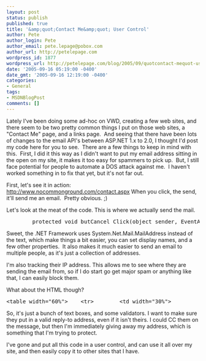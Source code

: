 ```yaml
---
layout: post
status: publish
published: true
title: '&amp;quot;Contact Me&amp;quot; User Control'
author: Pete
author_login: Pete
author_email: pete.lepage@pobox.com
author_url: http://petelepage.com
wordpress_id: 1877
wordpress_url: http://petelepage.com/blog/2005/09/quotcontact-mequot-user-control/
date: '2005-09-16 05:19:00 -0400'
date_gmt: '2005-09-16 12:19:00 -0400'
categories:
- General
tags:
- MSDNBlogPost
comments: []
---
```

<p>Lately I've been doing some ad-hoc on VWD, creating a few web sites, and there seem to be two pretty common things I put on those web sites, a "Contact Me" page, and a links page.&nbsp; And seeing that there have been lots of changes to the email API's between ASP.NET 1.x to 2.0, I thought I'd post my code here for you to see.&nbsp; There are a few things to keep in mind with this.&nbsp; First, I did it this way as I didn't want to put my email address sitting in the open on my site, it makes it too easy for spammers to pick up.&nbsp; But, I still face potential for people to automate a DOS attack against me.&nbsp; I haven't worked something in to fix that yet, but it's not far out.</p>
<p>First, let's see it in action: <a href="http://www.nocommonground.com/contact.aspx">http://www.nocommonground.com/contact.aspx</a>&nbsp;When you click, the send, it'll send me an email.&nbsp; Pretty obvious. ;)</p>
<p>Let's look at the meat of the code. This is where we actually send the mail.</p>
<pre>        protected void butCancel_Click(object sender, EventArgs e)    {        ClearMessage();    }    private void ClearMessage()    {        tbEmail.Text = "";        tbMessage.Text = "";        tbName.Text = "";        tbSubject.Text = "";        lblSent.Visible = false;    }    protected void butSend_Click(object sender, EventArgs e)    {        lblSent.Visible = false;        System.Net.Mail.MailAddress maMe = new System.Net.Mail.MailAddress("EMAIL ADDRESS GOES HERE", "Pete LePage");        System.Net.Mail.MailAddress maFrom = new System.Net.Mail.MailAddress(tbEmail.Text, tbName.Text);        System.Net.Mail.MailMessage msg = new System.Net.Mail.MailMessage();        msg.To.Add(maMe);        msg.From = maFrom;        msg.Subject = "[BBPPhoto] " + tbSubject.Text;        msg.Body = tbMessage.Text + "\r\n\r\nRemote IP Address: " + Request.UserHostAddress;        System.Net.Mail.SmtpClient smtpClient = new System.Net.Mail.SmtpClient("SMTP SERVER GOES HERE");        smtpClient.UseDefaultCredentials = true;        smtpClient.Send(msg);        ClearMessage();        lblSent.Visible = true;    }</pre>
<p>Sweet, the .NET Framework uses System.Net.Mail.MailAddress instead of the text, which make things a bit easier, you can set display names, and a few other properties.&nbsp; It also makes it much easier to send an email to multiple people, as it's just a collection of addresses.</p>
<p>I'm also tracking their IP address. This allows me to see where they are sending the email from, so if I do start go get major spam or anything like that, I can easily block them. </p>
<p>What about the HTML though?</p>
<pre>&lt;table width="60%"&gt;    &lt;tr&gt;        &lt;td width="30%"&gt;            Name:&lt;asp:RequiredFieldValidator ID="rfvName" runat="server" ControlToValidate="tbName"                ErrorMessage="*"&gt;&lt;/asp:RequiredFieldValidator&gt;&lt;/td&gt;        &lt;td width="70%"&gt;            &lt;asp:TextBox Style="width: 100%" ID="tbName" runat="server" /&gt;&lt;/td&gt;    &lt;/tr&gt;    &lt;tr&gt;        &lt;td&gt;            Email:&lt;asp:RegularExpressionValidator ID="revEmail" runat="server" ControlToValidate="tbEmail"                ErrorMessage="*" ValidationExpression="\w+([-+.']\w+)*@\w+([-.]\w+)*\.\w+([-.]\w+)*"&gt;&lt;/asp:RegularExpressionValidator&gt;            &lt;asp:RequiredFieldValidator ID="rfvEmail" runat="server" ControlToValidate="tbEmail"                ErrorMessage="*"&gt;&lt;/asp:RequiredFieldValidator&gt;&lt;/td&gt;        &lt;td&gt;            &lt;asp:TextBox Style="width: 100%" ID="tbEmail" runat="server" /&gt;&lt;/td&gt;    &lt;/tr&gt;    &lt;tr&gt;        &lt;td&gt;            Subject:&lt;asp:RequiredFieldValidator ID="rfvSubject" runat="server" ControlToValidate="tbSubject"                ErrorMessage="*"&gt;&lt;/asp:RequiredFieldValidator&gt;&lt;/td&gt;        &lt;td&gt;            &lt;asp:TextBox Style="width: 100%" ID="tbSubject" runat="server" /&gt;&lt;/td&gt;    &lt;/tr&gt;    &lt;tr&gt;        &lt;td colspan="2"&gt;            Message:&lt;asp:RequiredFieldValidator ID="rfvMessage" runat="server" ControlToValidate="tbMessage"                ErrorMessage="*"&gt;&lt;/asp:RequiredFieldValidator&gt;&lt;br /&gt;            &lt;asp:TextBox ID="tbMessage" runat="server" TextMode="MultiLine" Height="200px" Width="100%" /&gt;            &lt;br /&gt;            &lt;asp:Button ID="butSend" runat="server" Text="Send" OnClick="butSend_Click" /&gt;            &lt;asp:Button ID="butCancel" runat="server" Text="Cancel" OnClick="butCancel_Click"                CausesValidation="False" /&gt;        &lt;/td&gt;    &lt;/tr&gt;&lt;/table&gt;&lt;asp:Label ID="lblSent" runat="server" Text="Your message has been sent!" Visible="false" /&gt;</pre>
<p>So, it's just a bunch of text boxes, and some validators. I want to make sure they put in a valid reply-to address, even if it isn't theirs. I could CC them on the message, but then I'm immediately giving away my address, which is something that I'm trying to protect.</p>
<p>I've gone and put all this code in a user control, and can use it all over my site, and then easily copy it to other sites that I have.</p>
